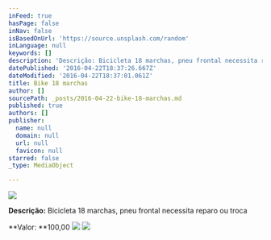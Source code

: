 ```yaml
---
inFeed: true
hasPage: false
inNav: false
isBasedOnUrl: 'https://source.unsplash.com/random'
inLanguage: null
keywords: []
description: 'Descrição: Bicicleta 18 marchas, pneu frontal necessita reparo ou troca'
datePublished: '2016-04-22T18:37:26.667Z'
dateModified: '2016-04-22T18:37:01.061Z'
title: Bike 18 marchas
author: []
sourcePath: _posts/2016-04-22-bike-18-marchas.md
published: true
authors: []
publisher:
  name: null
  domain: null
  url: null
  favicon: null
starred: false
_type: MediaObject

---
```

![](https://the-grid-user-content.s3-us-west-2.amazonaws.com/c018108f-5728-4c66-b733-83afa2af5402.jpg)

**Descrição:** Bicicleta 18 marchas, pneu frontal necessita reparo ou troca

**Valor: **100,00
![](https://the-grid-user-content.s3-us-west-2.amazonaws.com/9f67394e-429d-4ade-8245-efa4ba6e7f30.jpg)
![](https://the-grid-user-content.s3-us-west-2.amazonaws.com/bc265048-fe42-4d41-97da-bf56b5abc75a.jpg)